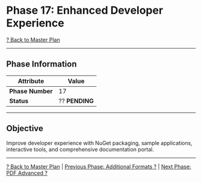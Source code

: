 # Phase 17: Enhanced Developer Experience

[? Back to Master Plan](../../MasterPlan.md)

---

## Phase Information

| Attribute | Value |
|-----------|-------|
| **Phase Number** | 17 |
| **Status** | ?? **PENDING** |

---

## Objective

Improve developer experience with NuGet packaging, sample applications, interactive tools, and comprehensive documentation portal.

---

[? Back to Master Plan](../../MasterPlan.md) | [Previous Phase: Additional Formats ?](Phase-16.md) | [Next Phase: PDF Advanced ?](Phase-18.md)
